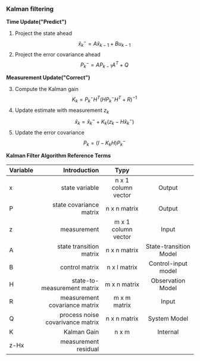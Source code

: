 ### Kalman filtering
**Time Update("Predict")**

1. Project the state ahead
$$ \hat x_k^- = A\hat x_{k-1} + Bu_{k-1}$$
2. Project the error covariance ahead
$$P_k^- = AP_{k-1}A^T + Q $$

**Measurement Update("Correct")**

3. Compute the Kalman gain
$$K_k = P_k^-H^T(HP_k^-H^T + R)^{-1}$$
4. Update estimate with measurement $z_k$ 
$$\hat x_k = \hat x_k^- + K_k({z_k - H\hat x_k^-})$$
4. Update the error covariance
$$P_k = (I - K_kH)P_k^-$$

**Kalman Filter Algorithm Reference Terms**


|Variable|Introduction|Typy||
|--------|--------:|:--------:|:--------:|
|x|state variable|n x 1 column vector|Output|
|P|state covariance matrix|n x n matrix|Output|
|z|measurement|m x 1 column vector|Input|
|A|state transition matrix|n x n matrix|State-transition Model|
|B|control matrix|n x l matrix|Control-input model|
|H|state-to-measurement matrix|m x n matrix|Observation Model|
|R|measurement covariance matrix|m x m matrix|Input|
|Q|process noise covarivance matrix|n x n matrix|System Model|
|K|Kalman Gain|n x m|Internal|
|z-Hx|measurement residual|||
